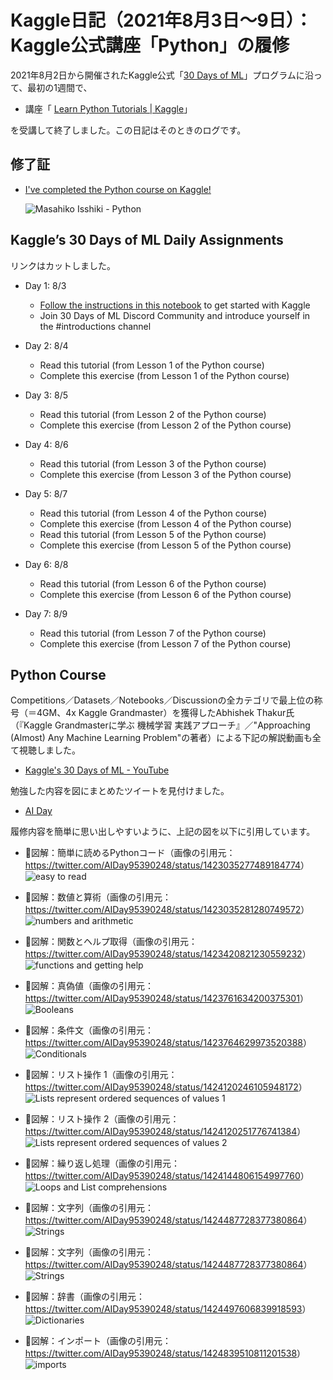 Kaggle日記（2021年8月3日～9日）： Kaggle公式講座「Python」の履修
===============================

2021年8月2日から開催されたKaggle公式「[30 Days of ML](https://www.kaggle.com/thirty-days-of-ml)」プログラムに沿って、最初の1週間で、

- 講座「 [Learn Python Tutorials | Kaggle](https://www.kaggle.com/learn/python)」

を受講して終了しました。この日記はそのときのログです。

修了証
----------------------------------------

- [I've completed the Python course on Kaggle!](https://www.kaggle.com/learn/certification/isshiki/python)

  ![Masahiko Isshiki - Python](images/MasahikoIsshiki-Python.png)

Kaggle’s 30 Days of ML Daily Assignments
----------------------------------------

リンクはカットしました。

- Day 1: 8/3
  - [Follow the instructions in this notebook](https://www.kaggle.com/alexisbcook/getting-started-with-kaggle) to get started with Kaggle
  - Join 30 Days of ML Discord Community and introduce yourself in the #introductions channel

- Day 2: 8/4
  - Read this tutorial (from Lesson 1 of the Python course)
  - Complete this exercise (from Lesson 1 of the Python course)

- Day 3: 8/5
  - Read this tutorial (from Lesson 2 of the Python course)
  - Complete this exercise (from Lesson 2 of the Python course)

- Day 4: 8/6
  - Read this tutorial (from Lesson 3 of the Python course)
  - Complete this exercise (from Lesson 3 of the Python course)

- Day 5: 8/7
  - Read this tutorial (from Lesson 4 of the Python course)
  - Complete this exercise (from Lesson 4 of the Python course)
  - Read this tutorial (from Lesson 5 of the Python course)
  - Complete this exercise (from Lesson 5 of the Python course)

- Day 6: 8/8
  - Read this tutorial (from Lesson 6 of the Python course)
  - Complete this exercise (from Lesson 6 of the Python course)

- Day 7: 8/9
  - Read this tutorial (from Lesson 7 of the Python course)
  - Complete this exercise (from Lesson 7 of the Python course)

Python Course
-------------

Competitions／Datasets／Notebooks／Discussionの全カテゴリで最上位の称号（＝4GM、4x Kaggle Grandmaster）を獲得したAbhishek Thakur氏（『Kaggle Grandmasterに学ぶ 機械学習 実践アプローチ』／"Approaching (Almost) Any Machine Learning Problem"の著者）による下記の解説動画も全て視聴しました。

- [Kaggle's 30 Days of ML - YouTube](https://www.youtube.com/playlist?list=PL98nY_tJQXZnP-k3qCDd1hljVSciDV9_N)

勉強した内容を図にまとめたツイートを見付けました。

- [AI Day](https://twitter.com/AIDay95390248)

履修内容を簡単に思い出しやすいように、上記の図を以下に引用しています。

- :arrow_down_small:図解：簡単に読めるPythonコード（画像の引用元：<https://twitter.com/AIDay95390248/status/1423035277489184774>）
  ![easy to read](images/20210817-144304.png)

- :arrow_down_small:図解：数値と算術（画像の引用元：<https://twitter.com/AIDay95390248/status/1423035281280749572>）
  ![numbers and arithmetic](images/20210817-144357.png)

- :arrow_down_small:図解：関数とヘルプ取得（画像の引用元：<https://twitter.com/AIDay95390248/status/1423420821230559232>）
  ![functions and getting help](images/20210818-155156.png)

- :arrow_down_small:図解：真偽値（画像の引用元：<https://twitter.com/AIDay95390248/status/1423761634200375301>）
  ![Booleans](images/20210818-155511.png)

- :arrow_down_small:図解：条件文（画像の引用元：<https://twitter.com/AIDay95390248/status/1423764629973520388>）
  ![Conditionals](images/20210818-155624.png)

- :arrow_down_small:図解：リスト操作 1（画像の引用元：<https://twitter.com/AIDay95390248/status/1424120246105948172>）
  ![Lists represent ordered sequences of values 1](images/20210818-155837.png)

- :arrow_down_small:図解：リスト操作 2（画像の引用元：<https://twitter.com/AIDay95390248/status/1424120251776741384>）
  ![Lists represent ordered sequences of values 2](images/20210818-160026.png)

- :arrow_down_small:図解：繰り返し処理（画像の引用元：<https://twitter.com/AIDay95390248/status/1424144806154997760>）
  ![Loops and List comprehensions](images/20210818-160158.png)

- :arrow_down_small:図解：文字列（画像の引用元：<https://twitter.com/AIDay95390248/status/1424487728377380864>）
  ![Strings](images/20210818-160303.png)

- :arrow_down_small:図解：文字列（画像の引用元：<https://twitter.com/AIDay95390248/status/1424487728377380864>）
  ![Strings](images/20210818-160303.png)

- :arrow_down_small:図解：辞書（画像の引用元：<https://twitter.com/AIDay95390248/status/1424497606839918593>）
  ![Dictionaries](images/20210818-160500.png)

- :arrow_down_small:図解：インポート（画像の引用元：<https://twitter.com/AIDay95390248/status/1424839510811201538>）
  ![imports](images/20210818-160602.png)
